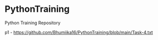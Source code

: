 # PythonTraining
Python Training Repository

 p1 - https://github.com/Bhumiika16/PythonTraining/blob/main/Task-4.txt
